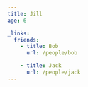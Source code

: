 ```yaml
---
title: Jill
age: 6

_links:
  friends:
    - title: Bob
      url: /people/bob

    - title: Jack
      url: /people/jack
---
```

